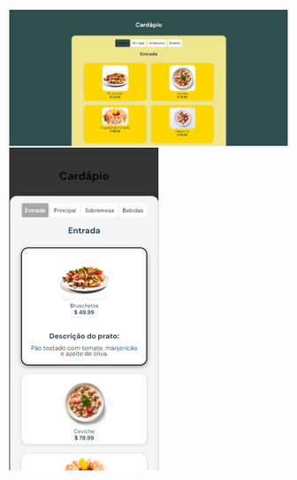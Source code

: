 ![Captura de Tela](/public/img/cardapioComp.png)  ![Captura de Tela](/public/img/cardapioMobale.png)

